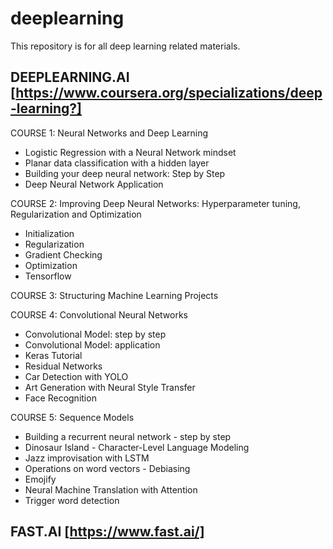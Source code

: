 # deeplearning

This repository is for all deep learning related materials.

## DEEPLEARNING.AI  [https://www.coursera.org/specializations/deep-learning?]  

COURSE 1: Neural Networks and Deep Learning    
- Logistic Regression with a Neural Network mindset       
- Planar data classification with a hidden layer   
- Building your deep neural network: Step by Step    
- Deep Neural Network Application    

COURSE 2: Improving Deep Neural Networks: Hyperparameter tuning, Regularization and Optimization   
- Initialization     
- Regularization  
- Gradient Checking  
- Optimization  
- Tensorflow   

COURSE 3: Structuring Machine Learning Projects     

COURSE 4: Convolutional Neural Networks   
- Convolutional Model: step by step   
- Convolutional Model: application   
- Keras Tutorial  
- Residual Networks   
- Car Detection with YOLO   
- Art Generation with Neural Style Transfer   
- Face Recognition   

COURSE 5: Sequence Models     
- Building a recurrent neural network - step by step  
- Dinosaur Island - Character-Level Language Modeling  
- Jazz improvisation with LSTM  
- Operations on word vectors - Debiasing  
- Emojify  
- Neural Machine Translation with Attention  
- Trigger word detection   


## FAST.AI  [https://www.fast.ai/]  
